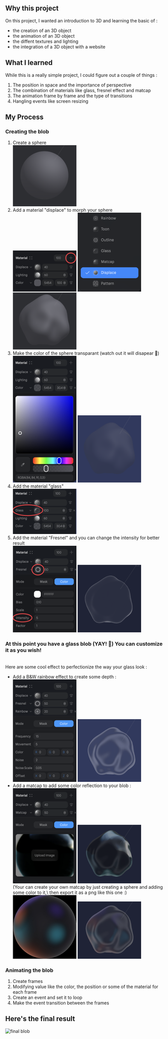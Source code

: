 ## Why this project
On this project, I wanted an introduction to 3D and learning the basic of :
- the creation of an 3D object
- the animation of an 3D object
- the diffent textures and lighting
- the integration of a 3D object with a website

## What I learned
While this is a really simple project, I could figure out a couple of things :
1. The position in space and the importance of perspective
2. The combination of materials like glass, fresnel effect and matcap
3. The animation frame by frame and the type of transitions
4. Hangling events like screen resizing

## My Process

### Creating the blob
1. Create a sphere\
<img src="src/assets/Readme/create_sphere.png"
      width=200px/>
3. Add a material "displace" to morph your sphere\
   <img src="src/assets/Readme/add_material.png"
      width=200px/>
      <img src="src/assets/Readme/add_displace.png"
      width=200px/>
   <img src="src/assets/Readme/displaced_sphere.png"
      width=200px/>
5. Make the color of the sphere transparant (watch out it will disapear 🫥)\
   <img src="src/assets/Readme/transparent_color.png"
      width=200px/>
      <img src="src/assets/Readme/transparent_blob.png"
      width=200px/>
7. Add the material "glass"\
   <img src="src/assets/Readme/add_glass.png"
      width=200px/>
9. Add the material "Fresnel" and you can change the intensity for better result\
    <img src="src/assets/Readme/add_fresnel.png"
      width=200px/>
      <img src="src/assets/Readme/fresnel_blob.png"
      width=200px/>
   
### At this point you have a glass blob (YAY! 🎉) You can customize it as you wish!
   \
Here are some cool effect to perfectionize the way your glass look :
- Add a B&W rainbow effect to create some depth :\
  <img src="src/assets/Readme/add_rainbow.png"
      width=200px/>
      <img src="src/assets/Readme/rainbow_blob.png"
      width=200px/>
- Add a matcap to add some color reflection to your blob :\
  <img src="src/assets/Readme/add_matcap.png"
      width=200px/>
      <img src="src/assets/Readme/dark_blob.png"
      width=200px/>\
(Your can create your own matcap by just creating a sphere and adding some color to it,\ then export it as a png like this one :)\
<img src="src/assets/Readme/matcap_01.jpg"
      width=200px/>
      <img src="src/assets/Readme/colorized_blob.png"
      width=200px/>

### Animating the blob
1. Create frames
2. Modifying value like the color, the position or some of the material for each frame
3. Create an event and set it to loop
4. Make the event transition between the frames

## Here's the final result
![final blob](https://github.com/Huguesmmm/3d-blob/blob/main/src/assets/Readme/final_blob.gif?raw=true)





